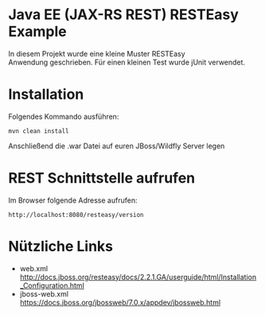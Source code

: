 Java EE (JAX-RS REST) RESTEasy Example
===================
In diesem Projekt wurde eine kleine Muster RESTEasy  
Anwendung geschrieben.
Für einen kleinen Test wurde jUnit verwendet.

# Installation
Folgendes Kommando ausführen:
```
mvn clean install
```
Anschließend die .war Datei auf euren JBoss/Wildfly Server legen

# REST Schnittstelle aufrufen
Im Browser folgende Adresse aufrufen:
```
http://localhost:8080/resteasy/version
```

# Nützliche Links
- web.xml http://docs.jboss.org/resteasy/docs/2.2.1.GA/userguide/html/Installation_Configuration.html
- jboss-web.xml https://docs.jboss.org/jbossweb/7.0.x/appdev/jbossweb.html